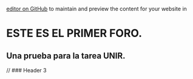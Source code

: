 [editor on GitHub](https://github.com/uansolo/unir/edit/master/index.md) to maintain and preview the content for your website in 



# ESTE ES EL PRIMER FORO.
## Una prueba para la tarea UNIR.
// ### Header 3
